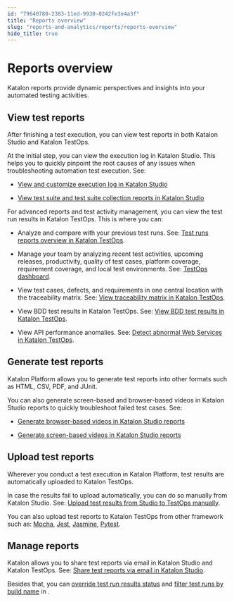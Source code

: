 ```yaml
---
id: "79640780-2383-11ed-9930-0242fe3e4a3f"
title: "Reports overview"
slug: "reports-and-analytics/reports/reports-overview"
hide_title: true
---
```


# <a id="concept-9720" class="anchor_top_offset"/><a id="ariaid-title1" class="anchor_top_offset"/>Reports overview

<p xmlns="http://www.w3.org/1999/xhtml" className="p">Katalon reports provide dynamic perspectives and insights into your automated testing activities.</p> 

## View test reports

<p xmlns="http://www.w3.org/1999/xhtml" className="p">After finishing a test execution, you can view test reports in both <span className="ph">Katalon Studio</span> and <span className="ph">Katalon TestOps</span>. </p> 
<div xmlns="http://www.w3.org/1999/xhtml" className="p">At the initial step, you can view the execution log in <span className="ph">Katalon Studio</span>. This helps you to quickly pinpoint the root causes of any issues when troubleshooting automation test execution. See:<ul className="ul"><li className="li"><p className="p"><a className="xref" href="/docs/reports-and-analytics/reports/view-test-reports/view-test-reports-in-katalon-studio/view-and-customize-execution-log-in-katalon-studio">View and customize execution log in <span className="ph">Katalon Studio</span></a></p></li><li className="li"><p className="p"><a className="xref" href="/docs/reports-and-analytics/reports/view-test-reports/view-test-reports-in-katalon-studio/view-test-suite-and-test-suite-collection-reports-in-katalon-studio">View test suite and test suite collection reports in <span className="ph">Katalon Studio</span></a></p></li></ul> </div>
<div xmlns="http://www.w3.org/1999/xhtml" className="p">For advanced reports and test activity management, you can view the test run results in <span className="ph">Katalon TestOps</span>. This is where you can:<ul className="ul"><li className="li"><p className="p">Analyze and compare with your previous test runs. See: <a className="xref" href="/docs/reports-and-analytics/reports/view-test-reports/view-test-reports-in-katalon-testops/test-runs-reports-overview-in-katalon-testops">Test runs reports overview in <span className="ph">Katalon TestOps</span></a>.</p></li><li className="li"><p className="p">Manage your team by analyzing recent  test activities, upcoming releases, productivity, quality of test cases, platform coverage, requirement coverage, and local test environments. See: <a className="xref" href="/docs/reports-and-analytics/reports/view-test-reports/view-test-reports-in-katalon-testops/view-testops-dashboard/testops-dashboard-overview">TestOps dashboard</a>.</p></li><li className="li"><p className="p">View test cases, defects, and requirements in one central location with the traceability matrix. See: <a className="xref" href="/docs/reports-and-analytics/reports/view-test-reports/view-test-reports-in-katalon-testops/view-traceability-matrix-in-katalon-testops">View traceability matrix in <span className="ph">Katalon TestOps</span></a>.</p></li><li className="li"><p className="p">View BDD test results in <span className="ph">Katalon TestOps</span>. See: <a className="xref" href="/docs/reports-and-analytics/reports/view-test-reports/view-test-reports-in-katalon-testops/view-bdd-test-results-in-katalon-testops">View BDD test results in <span className="ph">Katalon TestOps</span></a>.</p></li><li className="li"><p className="p">View API performance anomalies. See: <a className="xref" href="/docs/reports-and-analytics/reports/view-test-reports/view-test-reports-in-katalon-testops/detect-abnormal-web-services-in-katalon-testops">Detect abnormal Web Services in <span className="ph">Katalon TestOps</span></a>.</p></li></ul></div>

## Generate test reports

<p xmlns="http://www.w3.org/1999/xhtml" className="p"><span className="ph">Katalon Platform</span> allows you to generate test reports into other formats such as HTML, CSV, PDF, and JUnit.</p> 
<div xmlns="http://www.w3.org/1999/xhtml" className="p">You can also generate screen-based and browser-based videos in <span className="ph">Katalon Studio</span> reports to quickly troubleshoot failed test cases. See:<ul className="ul"><li className="li"><p className="p"><a className="xref" href="/docs/reports-and-analytics/reports/generate-test-reports/generate-browser-based-videos-in-katalon-studio-reports">Generate browser-based videos in <span className="ph">Katalon Studio</span> reports</a></p></li><li className="li"><p className="p"><a className="xref" href="/docs/reports-and-analytics/reports/generate-test-reports/generate-screen-based-videos-in-katalon-studio-reports">Generate screen-based videos in <span className="ph">Katalon Studio</span> reports</a></p></li></ul></div>

## Upload test reports

<p xmlns="http://www.w3.org/1999/xhtml" className="p">Wherever you conduct a test execution in <span className="ph">Katalon Platform</span>, test results are automatically uploaded to <span className="ph">Katalon TestOps</span>.</p> 
<p xmlns="http://www.w3.org/1999/xhtml" className="p">In case the results fail to upload automatically, you can do so manually from <span className="ph">Katalon Studio</span>. See: <a className="xref" href="/docs/reports-and-analytics/reports/upload-test-reports/upload-test-results-from-katalon-studio-to-katalon-testops-manually">Upload test results from Studio to TestOps manually</a>.</p> 
<p xmlns="http://www.w3.org/1999/xhtml" className="p">You can also upload test reports to <span className="ph">Katalon TestOps</span> from other framework such as: <a className="xref" href="/docs/reports-and-analytics/reports/upload-test-reports/upload-reports-from-other-framework/upload-test-reports-from-mocha-to-katalon-testops">Mocha</a>, <a className="xref" href="/docs/reports-and-analytics/reports/upload-test-reports/upload-reports-from-other-framework/upload-test-reports-from-jest-to-katalon-testops">Jest</a>, <a className="xref" href="/docs/reports-and-analytics/reports/upload-test-reports/upload-reports-from-other-framework/upload-test-reports-from-jasmine-to-katalon-testops">Jasmine</a>, <a className="xref" href="/docs/reports-and-analytics/reports/upload-test-reports/upload-reports-from-other-framework/upload-test-reports-from-pytest-to-katalon-testops">Pytest</a>.</p> 

## Manage reports

<p xmlns="http://www.w3.org/1999/xhtml" className="p">Katalon allows you to share test reports via email in <span className="ph">Katalon Studio</span> and <span className="ph">Katalon TestOps</span>. See: <a className="xref" href="/docs/reports-and-analytics/reports/manage-reports/share-test-reports-via-email-in-katalon-studio">Share test reports via email in <span className="ph">Katalon Studio</span></a>.</p> 
<p xmlns="http://www.w3.org/1999/xhtml" className="p">Besides that, you can <a className="xref" href="/docs/reports-and-analytics/reports/manage-reports/override-test-results-status-in-katalon-testops">override test run results status</a> and <a className="xref" href="/docs/reports-and-analytics/reports/manage-reports/filter-test-run-list-by-build-name-in-katalon-testops">filter test runs by build name</a> in .</p> 
